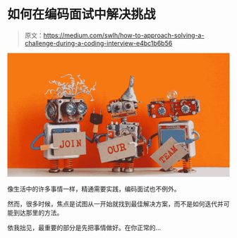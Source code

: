 # 如何在编码面试中解决挑战

> 原文：<https://medium.com/swlh/how-to-approach-solving-a-challenge-during-a-coding-interview-e4bc1b6b56>

![](img/858a2642c7badaa6a484421c6f08cb6f.png)

像生活中的许多事情一样，精通需要实践，编码面试也不例外。

然而，很多时候，焦点是试图从一开始就找到最佳解决方案，而不是如何迭代并可能到达那里的方法。

依我拙见，最重要的部分是先把事情做好。在你正常的…
